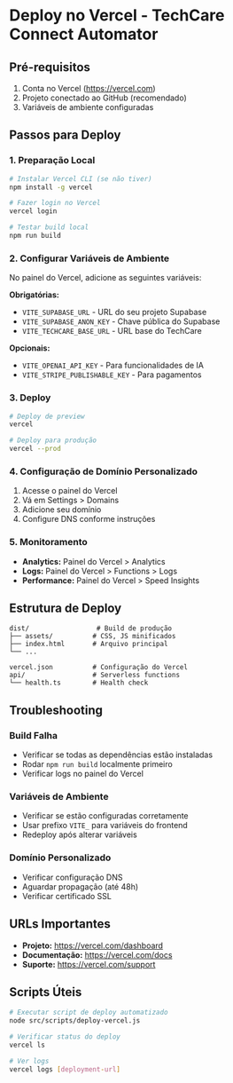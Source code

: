 
# Deploy no Vercel - TechCare Connect Automator

## Pré-requisitos

1. Conta no Vercel (https://vercel.com)
2. Projeto conectado ao GitHub (recomendado)
3. Variáveis de ambiente configuradas

## Passos para Deploy

### 1. Preparação Local

```bash
# Instalar Vercel CLI (se não tiver)
npm install -g vercel

# Fazer login no Vercel
vercel login

# Testar build local
npm run build
```

### 2. Configurar Variáveis de Ambiente

No painel do Vercel, adicione as seguintes variáveis:

**Obrigatórias:**
- `VITE_SUPABASE_URL` - URL do seu projeto Supabase
- `VITE_SUPABASE_ANON_KEY` - Chave pública do Supabase
- `VITE_TECHCARE_BASE_URL` - URL base do TechCare

**Opcionais:**
- `VITE_OPENAI_API_KEY` - Para funcionalidades de IA
- `VITE_STRIPE_PUBLISHABLE_KEY` - Para pagamentos

### 3. Deploy

```bash
# Deploy de preview
vercel

# Deploy para produção
vercel --prod
```

### 4. Configuração de Domínio Personalizado

1. Acesse o painel do Vercel
2. Vá em Settings > Domains
3. Adicione seu domínio
4. Configure DNS conforme instruções

### 5. Monitoramento

- **Analytics:** Painel do Vercel > Analytics
- **Logs:** Painel do Vercel > Functions > Logs
- **Performance:** Painel do Vercel > Speed Insights

## Estrutura de Deploy

```
dist/                 # Build de produção
├── assets/          # CSS, JS minificados
├── index.html       # Arquivo principal
└── ...

vercel.json          # Configuração do Vercel
api/                 # Serverless functions
└── health.ts        # Health check
```

## Troubleshooting

### Build Falha
- Verificar se todas as dependências estão instaladas
- Rodar `npm run build` localmente primeiro
- Verificar logs no painel do Vercel

### Variáveis de Ambiente
- Verificar se estão configuradas corretamente
- Usar prefixo `VITE_` para variáveis do frontend
- Redeploy após alterar variáveis

### Domínio Personalizado
- Verificar configuração DNS
- Aguardar propagação (até 48h)
- Verificar certificado SSL

## URLs Importantes

- **Projeto:** https://vercel.com/dashboard
- **Documentação:** https://vercel.com/docs
- **Suporte:** https://vercel.com/support

## Scripts Úteis

```bash
# Executar script de deploy automatizado
node src/scripts/deploy-vercel.js

# Verificar status do deploy
vercel ls

# Ver logs
vercel logs [deployment-url]
```
